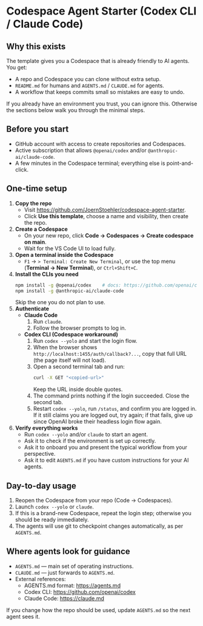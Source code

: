 # Codespace Agent Starter (Codex CLI / Claude Code)

## Why this exists
The template gives you a Codespace that is already friendly to AI agents. You get:
- A repo and Codespace you can clone without extra setup.
- `README.md` for humans and `AGENTS.md` / `CLAUDE.md` for agents.
- A workflow that keeps commits small so mistakes are easy to undo.

If you already have an environment you trust, you can ignore this. Otherwise the sections below walk you through the minimal steps.

## Before you start
- GitHub account with access to create repositories and Codespaces.
- Active subscription that allows `@openai/codex` and/or `@anthropic-ai/claude-code`.
- A few minutes in the Codespace terminal; everything else is point-and-click.

## One-time setup
1. **Copy the repo**
   - Visit https://github.com/JoernStoehler/codespace-agent-starter.
   - Click **Use this template**, choose a name and visibility, then create the repo.
2. **Create a Codespace**
   - On your new repo, click **Code → Codespaces → Create codespace on main**.
   - Wait for the VS Code UI to load fully.
3. **Open a terminal inside the Codespace**
   - `F1` → `> Terminal: Create New Terminal`, or use the top menu (**Terminal → New Terminal**), or `Ctrl+Shift+C`.
4. **Install the CLIs you need**
   ```bash
   npm install -g @openai/codex    # docs: https://github.com/openai/codex
   npm install -g @anthropic-ai/claude-code
   ```
   Skip the one you do not plan to use.
5. **Authenticate**
   - **Claude Code**
     1. Run `claude`.
     2. Follow the browser prompts to log in.
   - **Codex CLI (Codespace workaround)**
     1. Run `codex --yolo` and start the login flow.
     2. When the browser shows `http://localhost:1455/auth/callback?...`, copy that full URL (the page itself will not load).
     3. Open a second terminal tab and run:
        ```bash
        curl -X GET "<copied-url>"
        ```
        Keep the URL inside double quotes.
     4. The command prints nothing if the login succeeded. Close the second tab.
     5. Restart `codex --yolo`, run `/status`, and confirm you are logged in. If it still claims you are logged out, try again; if that fails, give up since OpenAI broke their headless login flow again.
6. **Verify everything works**
   - Run `codex --yolo` and/or `claude` to start an agent.
   - Ask it to check if the environment is set up correctly.
   - Ask it to onboard you and present the typical workflow from your perspective.
   - Ask it to edit `AGENTS.md` if you have custom instructions for your AI agents.

## Day-to-day usage
1. Reopen the Codespace from your repo (Code → Codespaces).
2. Launch `codex --yolo` or `claude`.
3. If this is a brand-new Codespace, repeat the login step; otherwise you should be ready immediately.
4. The agents will use git to checkpoint changes automatically, as per `AGENTS.md`.

## Where agents look for guidance
- `AGENTS.md` — main set of operating instructions.
- `CLAUDE.md` — just forwards to `AGENTS.md`.
- External references:
  - AGENTS.md format: https://agents.md
  - Codex CLI: https://github.com/openai/codex
  - Claude Code: https://claude.md

If you change how the repo should be used, update `AGENTS.md` so the next agent sees it.
